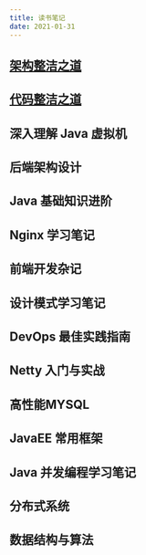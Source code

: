 ```yaml
---
title: 读书笔记
date: 2021-01-31
---
```


##  [架构整洁之道](./clean_architecture/README.md)
##  [代码整洁之道](./clean_code/README.md)
##  深入理解 Java 虚拟机
##  后端架构设计
##  Java 基础知识进阶  
##  Nginx 学习笔记
##  前端开发杂记
##  设计模式学习笔记
##  DevOps 最佳实践指南
##  Netty 入门与实战
##  高性能MYSQL
##  JavaEE 常用框架
##  Java 并发编程学习笔记 
##  分布式系统
##  数据结构与算法